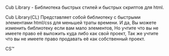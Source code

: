 Cub Library - Библиотека быстрых стилей и быстрых скриптов для html.

Cub Library(CL) Представляет собой библиотеку с быстрыми элементами html/css для меньшей траты времени.
И да, Вы можете изменить библиотеку если вам мало элементов, Но учтите что вы не имеете право её выложить куда либо как свой проект, Так же учтите что вы не имеете право продавать её как собственный проект.

CS™
